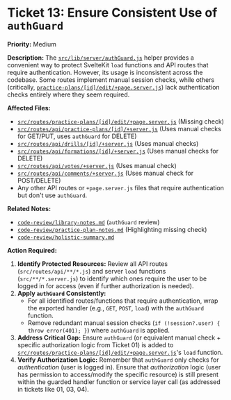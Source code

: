 # Ticket 13: Ensure Consistent Use of `authGuard`

**Priority:** Medium

**Description:** The [`src/lib/server/authGuard.js`](src/lib/server/authGuard.js) helper provides a convenient way to protect SvelteKit `load` functions and API routes that require authentication. However, its usage is inconsistent across the codebase. Some routes implement manual session checks, while others (critically, [`practice-plans/[id]/edit/+page.server.js`](src/routes/practice-plans/[id]/edit/+page.server.js)) lack authentication checks entirely where they seem required.

**Affected Files:**

*   [`src/routes/practice-plans/[id]/edit/+page.server.js`](src/routes/practice-plans/[id]/edit/+page.server.js) (Missing check)
*   [`src/routes/api/practice-plans/[id]/+server.js`](src/routes/api/practice-plans/[id]/+server.js) (Uses manual checks for GET/PUT, uses `authGuard` for DELETE)
*   [`src/routes/api/drills/[id]/+server.js`](src/routes/api/drills/[id]/+server.js) (Uses manual checks)
*   [`src/routes/api/formations/[id]/+server.js`](src/routes/api/formations/[id]/+server.js) (Uses manual checks for DELETE)
*   [`src/routes/api/votes/+server.js`](src/routes/api/votes/+server.js) (Uses manual check)
*   [`src/routes/api/comments/+server.js`](src/routes/api/comments/+server.js) (Uses manual check for POST/DELETE)
*   Any other API routes or `+page.server.js` files that require authentication but don't use `authGuard`.

**Related Notes:**

*   [`code-review/library-notes.md`](code-review/library-notes.md) (`authGuard` review)
*   [`code-review/practice-plan-notes.md`](code-review/practice-plan-notes.md) (Highlighting missing check)
*   [`code-review/holistic-summary.md`](code-review/holistic-summary.md)

**Action Required:**

1.  **Identify Protected Resources:** Review all API routes (`src/routes/api/**/*.js`) and server `load` functions (`src/**/*.server.js`) to identify which ones require the user to be logged in for access (even if further authorization is needed).
2.  **Apply `authGuard` Consistently:**
    *   For all identified routes/functions that require authentication, wrap the exported handler (e.g., `GET`, `POST`, `load`) with the `authGuard` function.
    *   Remove redundant manual session checks (`if (!session?.user) { throw error(401); }`) where `authGuard` is applied.
3.  **Address Critical Gap:** Ensure `authGuard` (or equivalent manual check + specific authorization logic from Ticket 01) is added to [`src/routes/practice-plans/[id]/edit/+page.server.js`](src/routes/practice-plans/[id]/edit/+page.server.js)'s `load` function.
4.  **Verify Authorization Logic:** Remember that `authGuard` only checks for *authentication* (user is logged in). Ensure that *authorization* logic (user has permission to access/modify the specific resource) is still present within the guarded handler function or service layer call (as addressed in tickets like 01, 03, 04). 